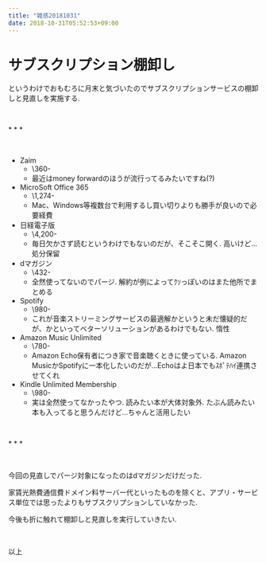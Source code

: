 ```yaml
---
title: "雑感20181031"
date: 2018-10-31T05:52:53+09:00
---
```


# サブスクリプション棚卸し

<!--more-->

というわけでおもむろに月末と気づいたのでサブスクリプションサービスの棚卸しと見直しを実施する.

<br>

\* \* \*

<br>

* Zaim
    * \360-
    * 最近はmoney forwardのほうが流行ってるみたいですね(?)
* MicroSoft Office 365
    * \1,274-
    * Mac、Windows等複数台で利用するし買い切りよりも勝手が良いので必要経費
* 日経電子版
    * \4,200-
    * 毎日欠かさず読むというわけでもないのだが、そこそこ開く. 高いけど…処分保留
* dマガジン
    * \432-
    * 全然使ってないのでパージ. 解約が例によってｸｿっぽいのはまた他所でまとめる
* Spotify
    * \980-
    * これが音楽ストリーミングサービスの最適解かというと未だ懐疑的だが、かといってベターソリューションがあるわけでもない. 惰性
* Amazon Music Unlimited
    * \780-
    * Amazon Echo保有者につき家で音楽聴くときに使っている. Amazon MusicかSpotifyに一本化したいのだが…Echoはよ日本でもｽﾎﾟﾃﾊｲ連携させてくれ
* Kindle Unlimited Membership
    * \980-
    * 実は全然使ってなかったやつ. 読みたい本が大体対象外. たぶん読みたい本も入ってると思うんだけど…ちゃんと活用したい

<br>

\* \* \*

<br>

今回の見直しでパージ対象になったのはdマガジンだけだった.

家賃光熱費通信費ドメイン料サーバー代といったものを除くと、アプリ・サービス単位では思ったよりもサブスクリプションしていなかった.

今後も折に触れて棚卸しと見直しを実行していきたい.


<br>

以上
